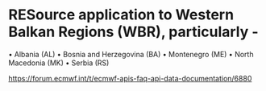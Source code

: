 # RESource application to Western Balkan Regions (WBR), particularly -

•	Albania (AL)
•	Bosnia and Herzegovina (BA)
•	Montenegro (ME) 
•	North Macedonia (MK)
•	Serbia (RS)


https://forum.ecmwf.int/t/ecmwf-apis-faq-api-data-documentation/6880